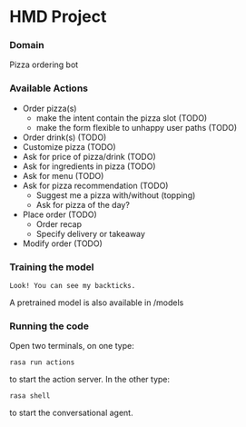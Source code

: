 # HMD Project

### Domain
Pizza ordering bot

### Available Actions
- Order pizza(s)
  - make the intent contain the pizza slot (TODO)
  - make the form flexible to unhappy user paths (TODO)
- Order drink(s) (TODO)
- Customize pizza (TODO)
- Ask for price of pizza/drink (TODO)
- Ask for ingredients in pizza (TODO)
- Ask for menu (TODO)
- Ask for pizza recommendation (TODO)
  - Suggest me a pizza with/without (topping)
  - Ask for pizza of the day?
- Place order (TODO)
  - Order recap
  - Specify delivery or takeaway
- Modify order (TODO)

### Training the model

```
Look! You can see my backticks.
```

A pretrained model is also available in /models

### Running the code

Open two terminals, on one type:

```
rasa run actions
```
to start the action server. In the other type:
```
rasa shell
```
to start the conversational agent.